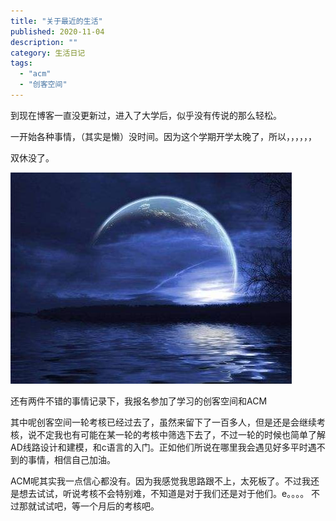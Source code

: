 ```yaml
---
title: "关于最近的生活"
published: 2020-11-04
description: ""
category: 生活日记
tags: 
  - "acm"
  - "创客空间"
---
```


到现在博客一直没更新过，进入了大学后，似乎没有传说的那么轻松。

一开始各种事情，（其实是懒）没时间。因为这个学期开学太晚了，所以，，，，，，

双休没了。

![](assets/timg.jpg)

还有两件不错的事情记录下，我报名参加了学习的创客空间和ACM

其中呢创客空间一轮考核已经过去了，虽然来留下了一百多人，但是还是会继续考核，说不定我也有可能在某一轮的考核中筛选下去了，不过一轮的时候也简单了解AD线路设计和建模，和c语言的入门。正如他们所说在哪里我会遇见好多平时遇不到的事情，相信自己加油。

ACM呢其实我一点信心都没有。因为我感觉我思路跟不上，太死板了。不过我还是想去试试，听说考核不会特别难，不知道是对于我们还是对于他们。e。。。。 不过那就试试吧，等一个月后的考核吧。
